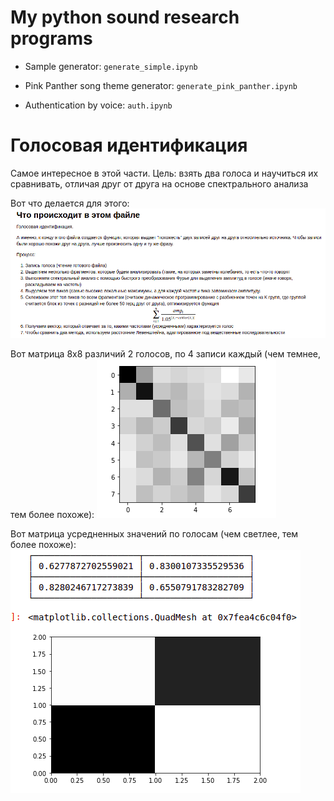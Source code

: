 # My python sound research programs

* Sample generator: `generate_simple.ipynb`

* Pink Panther song theme generator: `generate_pink_panther.ipynb`

* Authentication by voice: `auth.ipynb`

# Голосовая идентификация

Самое интересное в этой части. Цель: взять два голоса и научиться их сравнивать, отличая друг от друга на основе спектрального анализа

Вот что делается для этого:
![](algorithm.png)

Вот матрица 8x8 различий 2 голосов, по 4 записи каждый (чем темнее, тем более похоже):
![](table_2.png)

Вот матрица усредненных значений по голосам (чем светлее, тем более похоже):
![](table_1.png)